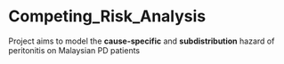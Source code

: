# Competing_Risk_Analysis

Project aims to model the **cause-specific** and **subdistribution** hazard of peritonitis on Malaysian PD patients 